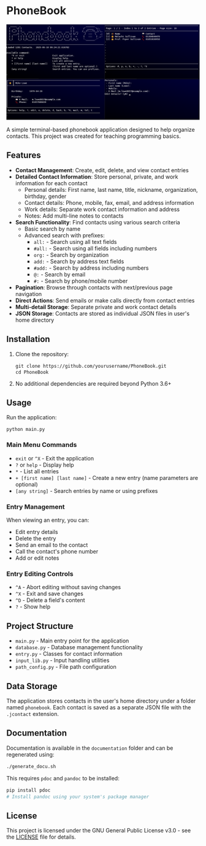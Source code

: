# PhoneBook

![PhoneBook Screenshot](screenshot.png)

A simple terminal-based phonebook application designed to help organize contacts. This project was created for teaching programming basics.

## Features

- **Contact Management**: Create, edit, delete, and view contact entries
- **Detailed Contact Information**: Store personal, private, and work information for each contact
  - Personal details: First name, last name, title, nickname, organization, birthday, gender
  - Contact details: Phone, mobile, fax, email, and address information
  - Work details: Separate work contact information and address
  - Notes: Add multi-line notes to contacts
- **Search Functionality**: Find contacts using various search criteria
  - Basic search by name
  - Advanced search with prefixes:
    - `all:` - Search using all text fields
    - `#all:` - Search using all fields including numbers
    - `org:` - Search by organization
    - `add:` - Search by address text fields
    - `#add:` - Search by address including numbers
    - `@:` - Search by email
    - `#:` - Search by phone/mobile number
- **Pagination**: Browse through contacts with next/previous page navigation
- **Direct Actions**: Send emails or make calls directly from contact entries
- **Multi-detail Storage**: Separate private and work contact details
- **JSON Storage**: Contacts are stored as individual JSON files in user's home directory

## Installation

1. Clone the repository:
   ```
   git clone https://github.com/yourusername/PhoneBook.git
   cd PhoneBook
   ```

2. No additional dependencies are required beyond Python 3.6+

## Usage

Run the application:
```
python main.py
```

### Main Menu Commands

- `exit` or `^X` - Exit the application
- `?` or `help` - Display help
- `*` - List all entries
- `+ [first name] [last name]` - Create a new entry (name parameters are optional)
- `[any string]` - Search entries by name or using prefixes

### Entry Management

When viewing an entry, you can:
- Edit entry details
- Delete the entry
- Send an email to the contact
- Call the contact's phone number
- Add or edit notes

### Entry Editing Controls

- `^A` - Abort editing without saving changes
- `^X` - Exit and save changes
- `^D` - Delete a field's content
- `?` - Show help

## Project Structure

- `main.py` - Main entry point for the application
- `database.py` - Database management functionality
- `entry.py` - Classes for contact information
- `input_lib.py` - Input handling utilities
- `path_config.py` - File path configuration

## Data Storage

The application stores contacts in the user's home directory under a folder named `phonebook`. Each contact is saved as a separate JSON file with the `.jcontact` extension.

## Documentation

Documentation is available in the `documentation` folder and can be regenerated using:

```bash
./generate_docu.sh
```

This requires `pdoc` and `pandoc` to be installed:

```bash
pip install pdoc
# Install pandoc using your system's package manager
```

## License

This project is licensed under the GNU General Public License v3.0 - see the [LICENSE](LICENSE) file for details.
